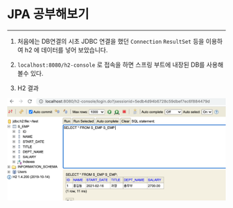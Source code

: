 # JPA 공부해보기

---

1. 처음에는 DB연결의 시초 JDBC 연결을 했던
``Connection`` ``ResultSet`` 등을 이용하여 h2 에 데이터를 넣어 보았습니다.

2. ``localhost:8080/h2-console`` 로 접속을 하면 스프링 부트에 내장된 DB를 사용해 볼수 있다.

3. H2 결과

![CreatePlan](./images/h2_screen.png)

